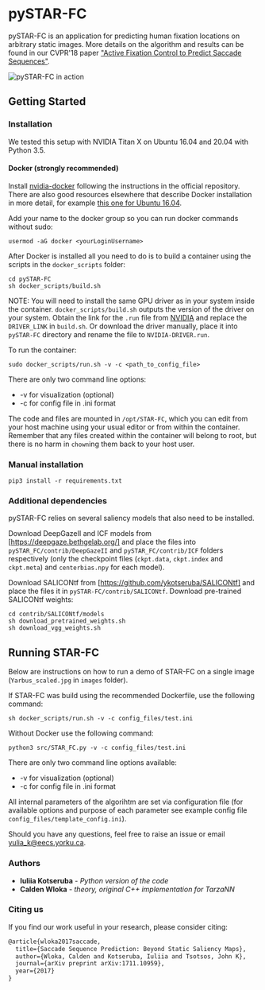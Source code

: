 # pySTAR-FC
pySTAR-FC is an application for predicting human fixation locations on arbitrary static images.
More details on the algorithm and results can be found in our CVPR'18 paper ["Active Fixation Control to Predict Saccade Sequences"](http://openaccess.thecvf.com/content_cvpr_2018/papers/Wloka_Active_Fixation_Control_CVPR_2018_paper.pdf).

![pySTAR-FC in action](examples/Yarbus.gif)

## Getting Started

### Installation

We tested this setup with NVIDIA Titan X on Ubuntu 16.04 and 20.04 with Python 3.5.

#### Docker (strongly recommended)

Install [nvidia-docker](https://github.com/NVIDIA/nvidia-docker) following the instructions in the official repository. There are also good resources elsewhere that describe Docker installation in more detail, for example [this one for Ubuntu 16.04](https://chunml.github.io/ChunML.github.io/project/Installing-NVIDIA-Docker-On-Ubuntu-16.04/).

Add your name to the docker group so you can run docker commands without sudo:
```
usermod -aG docker <yourLoginUsername>
```

After Docker is installed all you need to do is to build a container using the scripts in the ```docker_scripts``` folder:
```
cd pySTAR-FC
sh docker_scripts/build.sh
```

NOTE: You will need to install the same GPU driver as in your system inside the container. ```docker_scripts/build.sh``` outputs the version of the driver on your system. Obtain the link for the ```.run``` file from [NVIDIA](https://www.nvidia.com/Download/index.aspx?lang=en-us) and replace the ```DRIVER_LINK``` in ```build.sh```. Or download the driver manually, place it into ```pySTAR-FC``` directory and rename the file to ```NVIDIA-DRIVER.run```.

To run the container:

```
sudo docker_scripts/run.sh -v -c <path_to_config_file>
```
There are only two command line options:
* -v for visualization  (optional)
* -c for config file in .ini format

The code and files are mounted in `/opt/STAR-FC`, which you can edit from your host machine using your usual editor or from within the container. Remember that any files created within the container will belong to root, but there is no harm in `chown`ing them back to your host user.

### Manual installation

```
pip3 install -r requirements.txt
```
<!-- pip3 install pycuda==2017.1.1 -->


<!-- Install [CUDA 8.0](https://developer.nvidia.com/cuda-toolkit-archive), [TensorFlow](https://www.tensorflow.org/install/), [CuDNN 6.0](https://developer.nvidia.com/rdp/cudnn-archive) for CUDA 8.0 ([installation instructions](http://docs.nvidia.com/deeplearning/sdk/cudnn-install/index.html)). -->


<!-- install pyCUDA library:

If you are getting 'pycuda._driver.Error: cuInit failed: unknown error' when running the code, try rebooting the machine
 -->

### Additional dependencies

pySTAR-FC relies on several saliency models that also need to be installed.

Download DeepGazeII and ICF models from [https://deepgaze.bethgelab.org/] and place the files into ```pySTAR_FC/contrib/DeepGazeII``` and ```pySTAR_FC/contrib/ICF``` folders respectively (only the checkpoint files (```ckpt.data```, ```ckpt.index``` and ```ckpt.meta```) and ```centerbias.npy``` for each model).

Download SALICONtf from [https://github.com/ykotseruba/SALICONtf] and place the files it in ```pySTAR-FC/contrib/SALICONtf```. Download pre-trained SALICONtf weights:
```
cd contrib/SALICONtf/models
sh download_pretrained_weights.sh
sh download_vgg_weights.sh
```

## Running STAR-FC

Below are instructions on how to run a demo of STAR-FC on a single image (```Yarbus_scaled.jpg``` in ```images``` folder).

If STAR-FC was build using the recommended Dockerfile, use the following command:
```
sh docker_scripts/run.sh -v -c config_files/test.ini
```

Without Docker use the following command:
```
python3 src/STAR_FC.py -v -c config_files/test.ini
```

There are only two command line options available:
* -v for visualization (optional)
* -c for config file in .ini format

All internal parameters of the algorihtm are set via configuration file (for available options and purpose of each parameter see example config file `config_files/template_config.ini`).

Should you have any questions, feel free to raise an issue or email yulia_k@eecs.yorku.ca.

### Authors

* **Iuliia Kotseruba** - *Python version of the code*
* **Calden Wloka** - *theory, original C++ implementation for TarzaNN*

### Citing us

If you find our work useful in your research, please consider citing:

```latex
@article{wloka2017saccade,
  title={Saccade Sequence Prediction: Beyond Static Saliency Maps},
  author={Wloka, Calden and Kotseruba, Iuliia and Tsotsos, John K},
  journal={arXiv preprint arXiv:1711.10959},
  year={2017}
}
```
